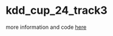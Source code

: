 # kdd_cup_24_track3

more information and code [here](https://gitlab.aicrowd.com/li_zhi_peng_/amazon-kdd-cup-2024-starter-kit/-/tree/submission-1.19_7?ref_type=tags)
